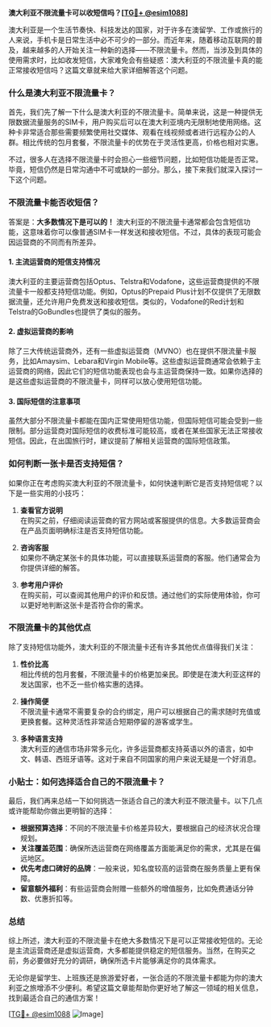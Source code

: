 **澳大利亚不限流量卡可以收短信吗？[[TG💪+ @esim1088](https://t.me/s/esim1088)]**

澳大利亚是一个生活节奏快、科技发达的国家，对于许多在澳留学、工作或旅行的人来说，手机卡是日常生活中必不可少的一部分。而近年来，随着移动互联网的普及，越来越多的人开始关注一种新的选择——不限流量卡。然而，当涉及到具体的使用需求时，比如收发短信，大家难免会有些疑惑：澳大利亚的不限流量卡真的能正常接收短信吗？这篇文章就来给大家详细解答这个问题。

### 什么是澳大利亚不限流量卡？

首先，我们先了解一下什么是澳大利亚的不限流量卡。简单来说，这是一种提供无限数据流量服务的SIM卡，用户购买后可以在澳大利亚境内无限制地使用网络。这种卡非常适合那些需要频繁使用社交媒体、观看在线视频或者进行远程办公的人群。相比传统的包月套餐，不限流量卡的优势在于灵活性更高，价格也相对实惠。

不过，很多人在选择不限流量卡时会担心一些细节问题，比如短信功能是否正常。毕竟，短信仍然是日常沟通中不可或缺的一部分。那么，接下来我们就深入探讨一下这个问题。

### 不限流量卡能否收短信？

答案是：**大多数情况下是可以的！** 澳大利亚的不限流量卡通常都会包含短信功能，这意味着你可以像普通SIM卡一样发送和接收短信。不过，具体的表现可能会因运营商的不同而有所差异。

#### 1. **主流运营商的短信支持情况**
澳大利亚的主要运营商包括Optus、Telstra和Vodafone，这些运营商提供的不限流量卡一般都支持短信功能。例如，Optus的Prepaid Plus计划不仅提供了无限数据流量，还允许用户免费发送和接收短信。类似的，Vodafone的Red计划和Telstra的GoBundles也提供了类似的服务。

#### 2. **虚拟运营商的影响**
除了三大传统运营商外，还有一些虚拟运营商（MVNO）也在提供不限流量卡服务，比如Amaysim、Lebara和Virgin Mobile等。这些虚拟运营商通常会依赖于主运营商的网络，因此它们的短信功能表现也会与主运营商保持一致。如果你选择的是这些虚拟运营商的不限流量卡，同样可以放心使用短信功能。

#### 3. **国际短信的注意事项**
虽然大部分不限流量卡都能在国内正常使用短信功能，但国际短信可能会受到一些限制。部分运营商对国际短信的收费标准可能较高，或者在某些国家无法正常接收短信。因此，在出国旅行时，建议提前了解相关运营商的国际短信政策。

### 如何判断一张卡是否支持短信？

如果你正在考虑购买澳大利亚的不限流量卡，如何快速判断它是否支持短信呢？以下是一些实用的小技巧：

1. **查看官方说明**  
   在购买之前，仔细阅读运营商的官方网站或客服提供的信息。大多数运营商会在产品页面明确标注是否支持短信功能。

2. **咨询客服**  
   如果你不确定某张卡的具体功能，可以直接联系运营商的客服。他们通常会为你提供详细的解答。

3. **参考用户评价**  
   在购买前，可以查阅其他用户的评价和反馈。通过他们的实际使用体验，你可以更好地判断这张卡是否符合你的需求。

### 不限流量卡的其他优点

除了支持短信功能外，澳大利亚的不限流量卡还有许多其他优点值得我们关注：

1. **性价比高**  
   相比传统的包月套餐，不限流量卡的价格更加亲民。即使是在澳大利亚这样的发达国家，也不乏一些价格实惠的选择。

2. **操作简便**  
   不限流量卡通常不需要复杂的合约绑定，用户可以根据自己的需求随时充值或更换套餐。这种灵活性非常适合短期停留的游客或学生。

3. **多种语言支持**  
   澳大利亚的通信市场非常多元化，许多运营商都支持英语以外的语言，如中文、韩语、西班牙语等。这对于来自不同国家的用户来说无疑是一个好消息。

### 小贴士：如何选择适合自己的不限流量卡？

最后，我们再来总结一下如何挑选一张适合自己的澳大利亚不限流量卡。以下几点或许能帮助你做出更明智的选择：

- **根据预算选择**：不同的不限流量卡价格差异较大，要根据自己的经济状况合理规划。
- **关注覆盖范围**：确保所选运营商在网络覆盖方面能满足你的需求，尤其是在偏远地区。
- **优先考虑口碑好的品牌**：一般来说，知名度较高的运营商在服务质量上更有保障。
- **留意额外福利**：有些运营商会附赠一些额外的增值服务，比如免费通话分钟数、优惠折扣等。

### 总结

综上所述，澳大利亚的不限流量卡在绝大多数情况下是可以正常接收短信的。无论是主流运营商还是虚拟运营商，大多都能提供稳定的短信服务。当然，在购买之前，务必要做好充分的调研，确保所选卡片能够满足你的具体需求。

无论你是留学生、上班族还是旅游爱好者，一张合适的不限流量卡都能为你的澳大利亚之旅增添不少便利。希望这篇文章能帮助你更好地了解这一领域的相关信息，找到最适合自己的通信方案！

[[TG💪+ @esim1088](https://t.me/s/esim1088) ![Image](https://i.postimg.cc/4NQfJmqS/Snipaste-2025-05-13-00-14-12.png)]